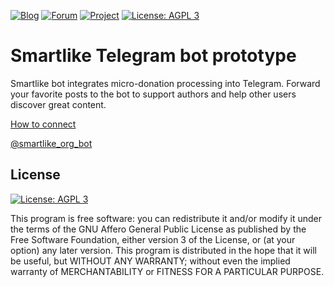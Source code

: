 [![Blog](https://img.shields.io/badge/blog-blog%2esmartlike%2eorg-blue.svg?style=flat-square)](https://smartlike.org/channel/4Dd0lJMg4TT3IAFb5XBThQa6zoYs0UTMDw4cat)
[![Forum](https://img.shields.io/badge/forum-github%20discussions-blue.svg?style=flat-square)](https://github.com/smartlike-org/smartlike/discussions)
[![Project](https://img.shields.io/badge/explore-smartlike%2eorg-blue.svg?style=flat-square)](https://smartlike.org/)
[![License: AGPL 3](https://img.shields.io/badge/license-AGPL%203-blue.svg)](https://github.com/smartlike-org/smartlike/LICENSE)

# Smartlike Telegram bot prototype

Smartlike bot integrates micro-donation processing into Telegram. Forward your favorite posts to the bot to support authors and help other users discover great content.

[How to connect](https://smartlike.org/docs/how-to-connect-telegram)

[@smartlike_org_bot](https://t.me/smartlike_org_bot)

## License

[![License: AGPL 3](https://img.shields.io/badge/License-AGPL%203-blue.svg)](https://github.com/smartlike-org/smartlike/LICENSE)

This program is free software: you can redistribute it and/or modify
it under the terms of the GNU Affero General Public License as published by
the Free Software Foundation, either version 3 of the License, or
(at your option) any later version.
This program is distributed in the hope that it will be useful,
but WITHOUT ANY WARRANTY; without even the implied warranty of
MERCHANTABILITY or FITNESS FOR A PARTICULAR PURPOSE.
